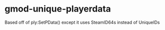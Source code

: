 # gmod-unique-playerdata
Based off of ply:SetPData() except it uses SteamID64s instead of UniqueIDs
